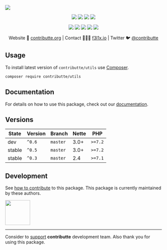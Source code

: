 ![](https://heatbadger.now.sh/github/readme/contributte/utils/)

<p align=center>
  <a href="https://github.com/contributte/utils/actions"><img src="https://badgen.net/github/checks/contributte/utils/master?cache=300"></a>
  <a href="https://coveralls.io/r/contributte/utils"><img src="https://badgen.net/coveralls/c/github/contributte/utils?cache=300"></a>
  <a href="https://packagist.org/packages/contributte/utils"><img src="https://badgen.net/packagist/dm/contributte/utils"></a>
  <a href="https://packagist.org/packages/contributte/utils"><img src="https://badgen.net/packagist/v/contributte/utils"></a>
</p>
<p align=center>
  <a href="https://packagist.org/packages/contributte/utils"><img src="https://badgen.net/packagist/php/contributte/utils"></a>
  <a href="https://github.com/contributte/utils"><img src="https://badgen.net/github/license/contributte/utils"></a>
  <a href="https://bit.ly/ctteg"><img src="https://badgen.net/badge/support/gitter/cyan"></a>
  <a href="https://bit.ly/cttfo"><img src="https://badgen.net/badge/support/forum/yellow"></a>
  <a href="https://contributte.org/partners.html"><img src="https://badgen.net/badge/sponsor/donations/F96854"></a>
</p>

<p align=center>
Website 🚀 <a href="https://contributte.org">contributte.org</a> | Contact 👨🏻‍💻 <a href="https://f3l1x.io">f3l1x.io</a> | Twitter 🐦 <a href="https://twitter.com/contributte">@contributte</a>
</p>

## Usage

To install latest version of `contributte/utils` use [Composer](https://getcomposer.org).

```bash
composer require contributte/utils
```

## Documentation

For details on how to use this package, check out our [documentation](.docs).

## Versions

| State       | Version | Branch   | Nette | PHP     |
|-------------|---------|----------|-------|---------|
| dev         | `^0.6`  | `master` | 3.0+  | `>=7.2` |
| stable      | `^0.5`  | `master` | 3.0+  | `>=7.2` |
| stable      | `^0.3`  | `master` | 2.4   | `>=7.1` |


## Development

See [how to contribute](https://contributte.org) to this package. This package is currently maintained by these authors.

<a href="https://github.com/f3l1x">
    <img width="80" height="80" src="https://avatars2.githubusercontent.com/u/538058?v=3&s=80">
</a>

-----

Consider to [support](https://contributte.org/partners) **contributte** development team.
Also thank you for using this package.
